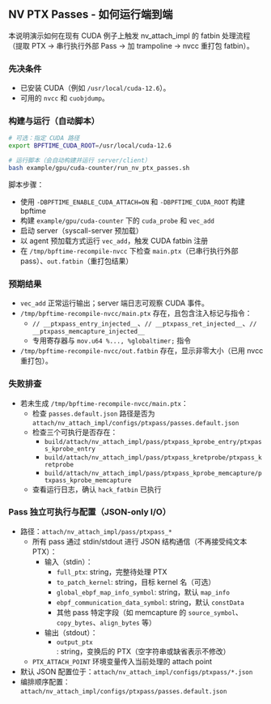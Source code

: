## NV PTX Passes - 如何运行端到端

本说明演示如何在现有 CUDA 例子上触发 nv_attach_impl 的 fatbin 处理流程（提取 PTX -> 串行执行外部 Pass -> 加 trampoline -> nvcc 重打包 fatbin）。

### 先决条件
- 已安装 CUDA（例如 `/usr/local/cuda-12.6`）。
- 可用的 `nvcc` 和 `cuobjdump`。

### 构建与运行（自动脚本）

```bash
# 可选：指定 CUDA 路径
export BPFTIME_CUDA_ROOT=/usr/local/cuda-12.6

# 运行脚本（会自动构建并运行 server/client）
bash example/gpu/cuda-counter/run_nv_ptx_passes.sh
```

脚本步骤：
- 使用 `-DBPFTIME_ENABLE_CUDA_ATTACH=ON` 和 `-DBPFTIME_CUDA_ROOT` 构建 bpftime
- 构建 `example/gpu/cuda-counter` 下的 `cuda_probe` 和 `vec_add`
- 启动 server（syscall-server 预加载）
- 以 agent 预加载方式运行 `vec_add`，触发 CUDA fatbin 注册
- 在 `/tmp/bpftime-recompile-nvcc` 下检查 `main.ptx`（已串行执行外部 pass）、`out.fatbin`（重打包结果）

### 预期结果
- `vec_add` 正常运行输出；server 端日志可观察 CUDA 事件。
- `/tmp/bpftime-recompile-nvcc/main.ptx` 存在，且包含注入标记与指令：
  - `// __ptxpass_entry_injected__`、`// __ptxpass_ret_injected__`、`// __ptxpass_memcapture_injected__`
  - 专用寄存器与 `mov.u64 %..., %globaltimer;` 指令
- `/tmp/bpftime-recompile-nvcc/out.fatbin` 存在，显示非零大小（已用 nvcc 重打包）。

### 失败排查
- 若未生成 `/tmp/bpftime-recompile-nvcc/main.ptx`：
  - 检查 `passes.default.json` 路径是否为 `attach/nv_attach_impl/configs/ptxpass/passes.default.json`
  - 检查三个可执行是否存在：
    - `build/attach/nv_attach_impl/pass/ptxpass_kprobe_entry/ptxpass_kprobe_entry`
    - `build/attach/nv_attach_impl/pass/ptxpass_kretprobe/ptxpass_kretprobe`
    - `build/attach/nv_attach_impl/pass/ptxpass_kprobe_memcapture/ptxpass_kprobe_memcapture`
  - 查看运行日志，确认 `hack_fatbin` 已执行

### Pass 独立可执行与配置（JSON-only I/O）
- 路径：`attach/nv_attach_impl/pass/ptxpass_*`
  - 所有 pass 通过 stdin/stdout 进行 JSON 结构通信（不再接受纯文本 PTX）：
    - 输入（stdin）：
      - `full_ptx`: string，完整待处理 PTX
      - `to_patch_kernel`: string，目标 kernel 名（可选）
      - `global_ebpf_map_info_symbol`: string，默认 `map_info`
      - `ebpf_communication_data_symbol`: string，默认 `constData`
      - 其他 pass 特定字段（如 memcapture 的 `source_symbol`、`copy_bytes`、`align_bytes` 等）
    - 输出（stdout）：
      - `output_ptx`: string，变换后的 PTX（空字符串或缺省表示不修改）
  - `PTX_ATTACH_POINT` 环境变量传入当前处理的 attach point
- 默认 JSON 配置位于：`attach/nv_attach_impl/configs/ptxpass/*.json`
- 编排顺序配置：`attach/nv_attach_impl/configs/ptxpass/passes.default.json`




